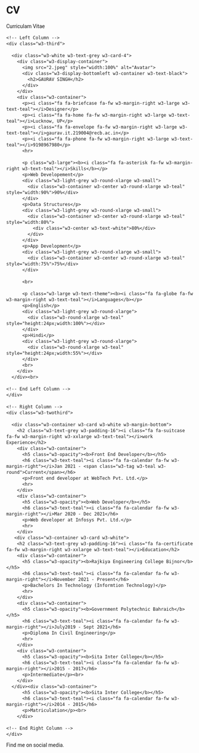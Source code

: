 # CV
Curriculam Vitae
<!DOCTYPE html>
<html>
<title>CURRICULAM VITAE</title>
<meta charset="UTF-8">
<meta name="viewport" content="width=device-width, initial-scale=1">
<link rel="stylesheet" href="https://www.w3schools.com/w3css/4/w3.css">
<link rel='stylesheet' href='https://fonts.googleapis.com/css?family=Roboto'>
<link rel="stylesheet" href="https://cdnjs.cloudflare.com/ajax/libs/font-awesome/4.7.0/css/font-awesome.min.css">
<style>
html,body,h1,h2,h3,h4,h5,h6 {font-family: "Roboto", sans-serif}
</style>
<body class="w3-light-grey">

<!-- Page Container -->
<div class="w3-content w3-margin-top" style="max-width:1400px;">

  <!-- The Grid -->
  <div class="w3-row-padding">
  
    <!-- Left Column -->
    <div class="w3-third">
    
      <div class="w3-white w3-text-grey w3-card-4">
        <div class="w3-display-container">
          <img src="2.jpeg" style="width:100%" alt="Avatar">
          <div class="w3-display-bottomleft w3-container w3-text-black">
            <h2>GAURAV SINGH</h2>
          </div>
        </div>
        <div class="w3-container">
          <p><i class="fa fa-briefcase fa-fw w3-margin-right w3-large w3-text-teal"></i>Designer</p>
          <p><i class="fa fa-home fa-fw w3-margin-right w3-large w3-text-teal"></i>Lucknow, UP</p>
          <p><i class="fa fa-envelope fa-fw w3-margin-right w3-large w3-text-teal"></i>gaurav.it.219004@recb.ac.in</p>
          <p><i class="fa fa-phone fa-fw w3-margin-right w3-large w3-text-teal"></i>9198967980</p>
          <hr>

          <p class="w3-large"><b><i class="fa fa-asterisk fa-fw w3-margin-right w3-text-teal"></i>Skills</b></p>
          <p>Web Developement</p>
          <div class="w3-light-grey w3-round-xlarge w3-small">
            <div class="w3-container w3-center w3-round-xlarge w3-teal" style="width:90%">90%</div>
          </div>
          <p>Data Structures</p>
          <div class="w3-light-grey w3-round-xlarge w3-small">
            <div class="w3-container w3-center w3-round-xlarge w3-teal" style="width:80%">
              <div class="w3-center w3-text-white">80%</div>
            </div>
          </div>
          <p>App Development</p>
          <div class="w3-light-grey w3-round-xlarge w3-small">
            <div class="w3-container w3-center w3-round-xlarge w3-teal" style="width:75%">75%</div>
          </div>
          
          <br>

          <p class="w3-large w3-text-theme"><b><i class="fa fa-globe fa-fw w3-margin-right w3-text-teal"></i>Languages</b></p>
          <p>English</p>
          <div class="w3-light-grey w3-round-xlarge">
            <div class="w3-round-xlarge w3-teal" style="height:24px;width:100%"></div>
          </div>
          <p>Hindi</p>
          <div class="w3-light-grey w3-round-xlarge">
            <div class="w3-round-xlarge w3-teal" style="height:24px;width:55%"></div>
          </div>
          <br>
        </div>
      </div><br>

    <!-- End Left Column -->
    </div>

    <!-- Right Column -->
    <div class="w3-twothird">
    
      <div class="w3-container w3-card w3-white w3-margin-bottom">
        <h2 class="w3-text-grey w3-padding-16"><i class="fa fa-suitcase fa-fw w3-margin-right w3-xxlarge w3-text-teal"></i>work Experience</h2>
        <div class="w3-container">
          <h5 class="w3-opacity"><b>Front End Developer</b></h5>
          <h6 class="w3-text-teal"><i class="fa fa-calendar fa-fw w3-margin-right"></i>Jan 2021 - <span class="w3-tag w3-teal w3-round">Current</span></h6>
          <p>Front end developer at WebTech Pvt. Ltd.</p>
          <hr>
        </div>
        <div class="w3-container">
          <h5 class="w3-opacity"><b>Web Developer</b></h5>
          <h6 class="w3-text-teal"><i class="fa fa-calendar fa-fw w3-margin-right"></i>Mar 2020 - Dec 2021</h6>
          <p>Web developer at Infosys Pvt. Ltd.</p>
          <hr>
        </div>
       <div class="w3-container w3-card w3-white">
        <h2 class="w3-text-grey w3-padding-16"><i class="fa fa-certificate fa-fw w3-margin-right w3-xxlarge w3-text-teal"></i>Education</h2>
        <div class="w3-container">
          <h5 class="w3-opacity"><b>Rajkiya Engineering College Bijnor</b></h5>
          <h6 class="w3-text-teal"><i class="fa fa-calendar fa-fw w3-margin-right"></i>November 2021 - Present</h6>
          <p>Bachelors In Technology (Informtion Technology)</p>
          <hr>
        </div>
        <div class="w3-container">
          <h5 class="w3-opacity"><b>Government Polytechnic Bahraich</b></h5>
          <h6 class="w3-text-teal"><i class="fa fa-calendar fa-fw w3-margin-right"></i>July2019 - Sept 2021</h6>
          <p>Diploma In Civil Engineering</p>
          <hr>
        </div>
        <div class="w3-container">
          <h5 class="w3-opacity"><b>Sita Inter College</b></h5>
          <h6 class="w3-text-teal"><i class="fa fa-calendar fa-fw w3-margin-right"></i>2015 - 2017</h6>
          <p>Intermediate</p><br>
        </div>
      </div><div class="w3-container">
          <h5 class="w3-opacity"><b>Sita Inter College</b></h5>
          <h6 class="w3-text-teal"><i class="fa fa-calendar fa-fw w3-margin-right"></i>2014 - 2015</h6>
          <p>Matriculation</p><br>
        </div>

    <!-- End Right Column -->
    </div>
    
  <!-- End Grid -->
  </div>
  
  <!-- End Page Container -->
</div>

<footer class="w3-container w3-teal w3-center w3-margin-top">
  <p>Find me on social media.</p>
  <i class="fa fa-facebook-official w3-hover-opacity"></i>
  <i class="fa fa-instagram w3-hover-opacity"></i>
  <i class="fa fa-snapchat w3-hover-opacity"></i>
  <i class="fa fa-pinterest-p w3-hover-opacity"></i>
  <i class="fa fa-twitter w3-hover-opacity"></i>
  <i class="fa fa-linkedin w3-hover-opacity"></i>
  
</footer>

</body>
</html>
